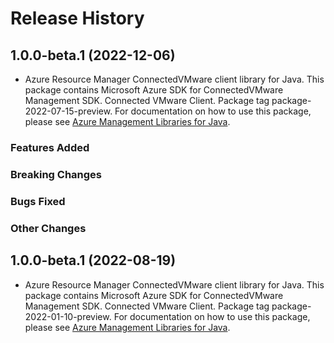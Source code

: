 # Release History

## 1.0.0-beta.1 (2022-12-06)

- Azure Resource Manager ConnectedVMware client library for Java. This package contains Microsoft Azure SDK for ConnectedVMware Management SDK. Connected VMware Client. Package tag package-2022-07-15-preview. For documentation on how to use this package, please see [Azure Management Libraries for Java](https://aka.ms/azsdk/java/mgmt).

### Features Added

### Breaking Changes

### Bugs Fixed

### Other Changes

## 1.0.0-beta.1 (2022-08-19)

- Azure Resource Manager ConnectedVMware client library for Java. This package contains Microsoft Azure SDK for ConnectedVMware Management SDK. Connected VMware Client. Package tag package-2022-01-10-preview. For documentation on how to use this package, please see [Azure Management Libraries for Java](https://aka.ms/azsdk/java/mgmt).
